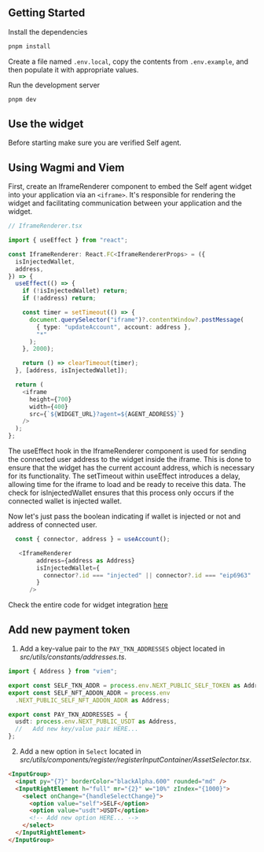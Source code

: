 ## Getting Started

Install the dependencies

```bash
pnpm install
```

Create a file named `.env.local`, copy the contents from `.env.example`, and then populate it with appropriate values.

Run the development server

```bash
pnpm dev
```

## Use the widget

Before starting make sure you are verified Self agent.

## Using Wagmi and Viem

First, create an IframeRenderer component to embed the Self agent widget into your application via an `<iframe>`. It's responsible for rendering the widget and facilitating communication between your application and the widget.

```typescript
// IframeRenderer.tsx

import { useEffect } from "react";

const IframeRenderer: React.FC<IframeRendererProps> = ({
  isInjectedWallet,
  address,
}) => {
  useEffect(() => {
    if (!isInjectedWallet) return;
    if (!address) return;

    const timer = setTimeout(() => {
      document.querySelector("iframe")?.contentWindow?.postMessage(
        { type: "updateAccount", account: address },
        "*"
      );
    }, 2000);

    return () => clearTimeout(timer);
  }, [address, isInjectedWallet]);

  return (
    <iframe
      height={700}
      width={400}
      src={`${WIDGET_URL}?agent=${AGENT_ADDRESS}`}
    />
  );
};
```

The useEffect hook in the IframeRenderer component is used for sending the connected user address to the widget inside the iframe. This is done to ensure that the widget has the current account address, which is necessary for its functionality. The setTimeout within useEffect introduces a delay, allowing time for the iframe to load and be ready to receive this data. The check for isInjectedWallet ensures that this process only occurs if the connected wallet is injected wallet.

Now let's just pass the boolean indicating if wallet is injected or not and address of connected user.

```typescript
  const { connector, address } = useAccount();

   <IframeRenderer
        address={address as Address}
        isInjectedWallet={
          connector?.id === "injected" || connector?.id === "eip6963"
        }
      />
```

Check the entire code for widget integration [here](https://github.com/selfcrypto/self-examples/tree/main/agent-widget-integration/wagmi-viem)

## Add new payment token

1. Add a key-value pair to the `PAY_TKN_ADDRESSES` object located in _src/utils/constants/addresses.ts_.

```typescript
import { Address } from "viem";

export const SELF_TKN_ADDR = process.env.NEXT_PUBLIC_SELF_TOKEN as Address;
export const SELF_NFT_ADDON_ADDR = process.env
  .NEXT_PUBLIC_SELF_NFT_ADDON_ADDR as Address;

export const PAY_TKN_ADDRESSES = {
  usdt: process.env.NEXT_PUBLIC_USDT as Address,
  //   Add new key/value pair HERE...
};
```

2. Add a new option in `Select` located in _src/utils/components/register/registerInputContainer/AssetSelector.tsx_.

```html
<InputGroup>
  <input py="{7}" borderColor="blackAlpha.600" rounded="md" />
  <InputRightElement h="full" mr="{2}" w="10%" zIndex="{1000}">
    <select onChange="{handleSelectChange}">
      <option value="self">SELF</option>
      <option value="usdt">USDT</option>
      <!-- Add new option HERE... -->
    </select>
  </InputRightElement>
</InputGroup>
```
